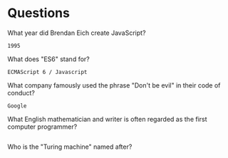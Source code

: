 # Questions

What year did Brendan Eich create JavaScript?

```
1995
```

What does "ES6" stand for?

```
ECMAScript 6 / Javascript
```

What company famously used the phrase "Don't be evil" in their code of conduct?

```
Google
```

What English mathematician and writer is often regarded as the first computer programmer?

```

```

Who is the "Turing machine" named after?

```

```
